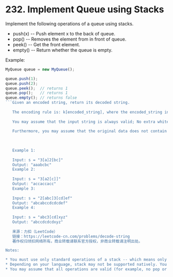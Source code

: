 # 232. Implement Queue using Stacks

Implement the following operations of a queue using stacks.

* push(x) -- Push element x to the back of queue.
* pop() -- Removes the element from in front of queue.
* peek() -- Get the front element.
* empty() -- Return whether the queue is empty.

Example:

```javascript
MyQueue queue = new MyQueue();

queue.push(1);
queue.push(2);  
queue.peek();  // returns 1
queue.pop();   // returns 1
queue.empty(); // returns false
```Given an encoded string, return its decoded string.
   
   The encoding rule is: k[encoded_string], where the encoded_string inside the square brackets is being repeated exactly k times. Note that k is guaranteed to be a positive integer.
   
   You may assume that the input string is always valid; No extra white spaces, square brackets are well-formed, etc.
   
   Furthermore, you may assume that the original data does not contain any digits and that digits are only for those repeat numbers, k. For example, there won't be input like 3a or 2[4].
   
    
   
   Example 1:
   
   Input: s = "3[a]2[bc]"
   Output: "aaabcbc"
   Example 2:
   
   Input: s = "3[a2[c]]"
   Output: "accaccacc"
   Example 3:
   
   Input: s = "2[abc]3[cd]ef"
   Output: "abcabccdcdcdef"
   Example 4:
   
   Input: s = "abc3[cd]xyz"
   Output: "abccdcdcdxyz"
   
   来源：力扣（LeetCode）
   链接：https://leetcode-cn.com/problems/decode-string
   著作权归领扣网络所有。商业转载请联系官方授权，非商业转载请注明出处。

Notes:

* You must use only standard operations of a stack -- which means only push to top, peek/pop from top, size, and is empty operations are valid.
* Depending on your language, stack may not be supported natively. You may simulate a stack by using a list or deque (double-ended queue), as long as you use only standard operations of a stack.
* You may assume that all operations are valid (for example, no pop or peek operations will be called on an empty queue).
